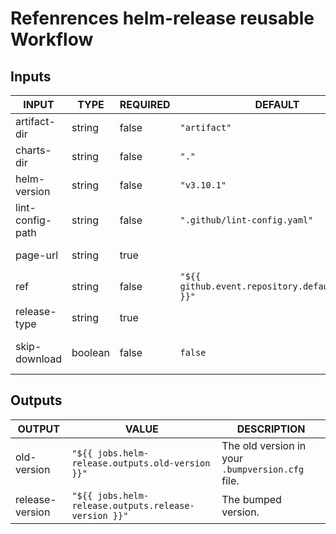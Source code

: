 # Refenrences helm-release reusable Workflow

## Inputs

<!-- AUTO-DOC-INPUT:START - Do not remove or modify this section -->

| INPUT            | TYPE    | REQUIRED | DEFAULT                                           | DESCRIPTION                                                                                                                |
| ---------------- | ------- | -------- | ------------------------------------------------- | -------------------------------------------------------------------------------------------------------------------------- |
| artifact-dir     | string  | false    | `"artifact"`                                      | Directory inside `charts-dir` for preparation of the GitHub pages artifact.                                                |
| charts-dir       | string  | false    | `"."`                                             | The directory containing the Helm chart and `.bumpversion.cfg` file.                                                       |
| helm-version     | string  | false    | `"v3.10.1"`                                       | The Helm version.                                                                                                          |
| lint-config-path | string  | false    | `".github/lint-config.yaml"`                      | The path to the lint configuration file (See https://github.com/helm/chart-testing/blob/main/pkg/config/test_config.yaml). |
| page-url         | string  | true     |                                                   | URL to the GitHub pages website of the repository.                                                                         |
| ref              | string  | false    | `"${{ github.event.repository.default_branch }}"` | The ref name to checkout the repository.                                                                                   |
| release-type     | string  | true     |                                                   | Scope of the release (major, minor or patch).                                                                              |
| skip-download    | boolean | false    | `false`                                           | Skip downloading index.yaml and previous Chart versions from GitHub pages. (To be used during setup of this workflow)      |

<!-- AUTO-DOC-INPUT:END -->

## Outputs

<!-- AUTO-DOC-OUTPUT:START - Do not remove or modify this section -->

| OUTPUT          | VALUE                                                | DESCRIPTION                                      |
| --------------- | ---------------------------------------------------- | ------------------------------------------------ |
| old-version     | `"${{ jobs.helm-release.outputs.old-version }}"`     | The old version in your `.bumpversion.cfg` file. |
| release-version | `"${{ jobs.helm-release.outputs.release-version }}"` | The bumped version.                              |

<!-- AUTO-DOC-OUTPUT:END -->
